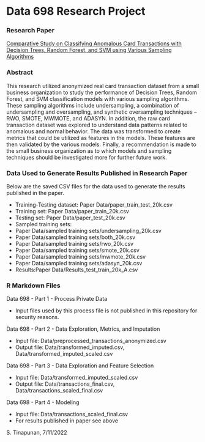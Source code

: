 # Data 698 Research Project

### Research Paper
[Comparative Study on Classifying Anomalous Card Transactions with Decision Trees, Random Forest, and SVM using Various Sampling Algorithms](https://github.com/Shetura36/Data698/blob/main/Data%20698%20Research%20Paper.pdf)

### Abstract
This research utilized anonymized real card transaction dataset from a small business organization to study the performance of Decision Trees, Random Forest, and SVM classification models with various sampling algorithms. These sampling algorithms include undersampling, a combination of undersampling and oversampling, and synthetic oversampling techniques – RWO, SMOTE, MWMOTE, and ADASYN. In addition, the raw card transaction dataset was explored to understand data patterns related to anomalous and normal behavior. The data was transformed to create metrics that could be utilized as features in the models. These features are then validated by the various models. Finally, a recommendation is made to the small business organization as to which models and sampling techniques should be investigated more for further future work.

### Data Used to Generate Results Published in Research Paper

Below are the saved CSV files for the data used to generate the results published in the paper. 

- Training-Testing dataset: Paper Data/paper_train_test_20k.csv
- Training set: Paper Data/paper_train_20k.csv
- Testing set: Paper Data/paper_test_20k.csv
- Sampled training sets: 
- Paper Data/sampled training sets/undersampling_20k.csv
- Paper Data/sampled training sets/both_20k.csv
- Paper Data/sampled training sets/rwo_20k.csv
- Paper Data/sampled training sets/smote_20k.csv
- Paper Data/sampled training sets/mwmote_20k.csv
- Paper Data/sampled training sets/adasyn_20k.csv
- Results:Paper Data/Results_test_train_20k_A.csv

### R Markdown Files

Data 698 - Part 1 - Process Private Data
- Input files used by this process file is not published in this repository for security reasons.

Data 698 - Part 2 - Data Exploration, Metrics, and Imputation
- Input file: Data/preprocessed_transactions_anonymized.csv
- Output file: Data/transformed_imputed.csv, Data/transformed_imputed_scaled.csv

Data 698 - Part 3 - Data Exploration and Feature Selection
- Input file: Data/transformed_imputed_scaled.csv
- Output file: Data/transactions_final.csv, Data/transactions_scaled_final.csv

Data 698 - Part 4 - Modeling
- Input file: Data/transactions_scaled_final.csv
- For results published in paper see above

S. Tinapunan, 7/11/2022
  

